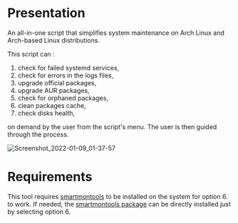 # Presentation
An all-in-one script that simplifies system maintenance on Arch Linux and Arch-based Linux distributions.

This script can :
1. check for failed systemd services,
2. check for errors in the logs files,
3. upgrade official packages,
4. upgrade AUR packages,
5. check for orphaned packages,
6. clean packages cache,
7. check disks health,

on demand by the user from the script's menu. The user is then guided through the process.

![Screenshot_2022-01-09_01-37-57](https://user-images.githubusercontent.com/84401519/148664681-52ff22e4-316f-4943-8853-d4191cd7eead.png)



# Requirements 

This tool requires [smartmontools](https://wiki.archlinux.org/title/S.M.A.R.T.) to be installed on the system for option 6. to work. If needed, the [smartmontools package](https://archlinux.org/packages/extra/x86_64/smartmontools/) can be directly installed just by selecting option 6.
